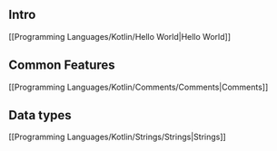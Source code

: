 ## Intro
[[Programming Languages/Kotlin/Hello World|Hello World]]

## Common Features
[[Programming Languages/Kotlin/Comments/Comments|Comments]]

## Data types
[[Programming Languages/Kotlin/Strings/Strings|Strings]]

